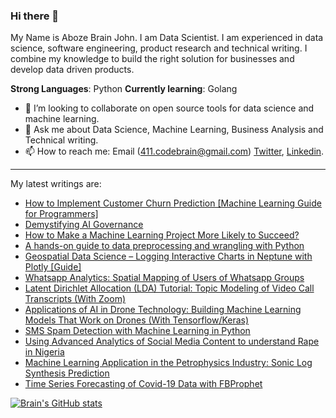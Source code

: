 ### Hi there 👋

My Name is Aboze Brain John. I am Data Scientist. I am experienced in data science, software engineering, product research and technical writing. I combine my knowledge to build the right solution for businesses and develop data driven products.

**Strong Languages**: Python
**Currently learning**: Golang
  
- 👯 I’m looking to collaborate on open source tools for data science and machine learning.
- 💬 Ask me about Data Science, Machine Learning, Business Analysis and Technical writing.
- 📫 How to reach me: Email (411.codebrain@gmail.com) [Twitter](https://twitter.com/abozebrain), [Linkedin](https://www.linkedin.com/in/brain-john-jnr-aboze-304639127/).

--------------


My latest writings are:
 * [How to Implement Customer Churn Prediction [Machine Learning Guide for Programmers]](https://neptune.ai/blog/how-to-implement-customer-churn-prediction)
 * [Demystifying AI Governance](https://cnvrg.io/ai-governance/)
 * [How to Make a Machine Learning Project More Likely to Succeed?](https://neptune.ai/blog/how-to-make-machine-learning-project-more-likely-to-succeed)
 * [A hands-on guide to data preprocessing and wrangling with Python](https://cnvrg.io/data-preprocessing/)
 * [Geospatial Data Science – Logging Interactive Charts in Neptune with Plotly [Guide]](https://neptune.ai/blog/geospatial-data-science-logging-interactive-charts-in-neptune-with-plotly)
 * [Whatsapp Analytics: Spatial Mapping of Users of Whatsapp Groups](https://learn.vonage.com/blog/2021/04/06/whatsapp-analytics-spatial-mapping-of-users-of-whatsapp-groups/)
 * [Latent Dirichlet Allocation (LDA) Tutorial: Topic Modeling of Video Call Transcripts (With Zoom)](https://neptune.ai/blog/latent-dirichlet-allocation-lda-tutorial-topic-modeling)
 * [Applications of AI in Drone Technology: Building Machine Learning Models That Work on Drones (With Tensorflow/Keras)](https://neptune.ai/blog/applications-of-ai-in-drone-technology-machine-learning-models-with-tensorflow-keras)
 * [SMS Spam Detection with Machine Learning in Python](https://learn.vonage.com/blog/2020/11/19/sms-spam-detection-with-machine-learning-in-python)
 * [Using Advanced Analytics of Social Media Content to understand Rape in Nigeria](https://www.datasciencenigeria.org/rapeanalytics/)
 * [Machine Learning Application in the Petrophysics Industry: Sonic Log Synthesis Prediction](https://towardsdatascience.com/machine-learning-application-in-petrophysics-industry-a-sonic-log-synthesis-prediction-story-cf0ea54ffdad)
 * [Time Series Forecasting of Covid-19 Data with FBProphet](https://www.saturncloud.io/s/timeseriesforecasting/)


[![Brain's GitHub stats](https://github-readme-stats.vercel.app/api?username=codebrain001)](https://github.com/codebrain001/github-readme-stats)
